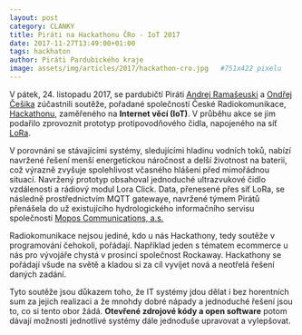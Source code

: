 ```yaml
---
layout: post
category: CLANKY
title: Piráti na Hackathonu ČRo - IoT 2017
date: 2017-11-27T13:49:00+01:00  
tags: hackhaton
author: Piráti Pardubického kraje
image: assets/img/articles/2017/hackathon-cro.jpg   #751x422 pixelu
---
```


V pátek, 24. listopadu 2017, se pardubičtí Piráti [Andrej Ramašeuski][1] a [Ondřej Češika][2] zúčastnili soutěže, pořadané společností České Radiokomunikace, [Hackathonu][3], zaměřeného na **Internet věcí (IoT)**. V průběhu akce se jim podařilo zprovoznit prototyp protipovodňového čidla, napojeného na síť [LoRa][4].

V porovnání se stávajícími systémy, sledujícími hladinu vodních toků, nabízí navržené řešení menší energetickou náročnost a delší životnost na baterii, což výrazně zvyšuje spolehlivost včasného hlášení před mimořádnou situací. Navržený prototyp obsahoval jednoduché ultrazvukové čidlo vzdálenosti a rádiový modul Lora Click. Data, přenesené přes síť LoRa, se následně prostřednictvím MQTT gatewaye, navržené týmem Pirátů přenášela do už existujícího hydrologického informačního servisu společnosti [Mopos Communications, a.s.][4]


Radiokomunikace nejsou jediné, kdo u nás Hackathony, tedy soutěže v programování čehokoli, pořádají. Například jeden s tématem ecommerce u nás pro vývojáře chystá v prosinci společnost Rockaway. Hackathony se pořádají všude na světě a kladou si za cíl vyvíjet nová a neotřelá řešení daných zadání.

Tyto soutěže jsou důkazem toho, že IT systémy jdou dělat i bez horentních sum za jejich realizaci a že mnohdy dobré nápady a jednoduché řešení jsou to, co si tento obor žádá. **Otevřené zdrojové kódy a open software** potom dávají možnosti jednotlivé systémy dále jednoduše upravovat a vylepšovat. 



[1]: https://pardubicky.pirati.cz/lide/andrej-ramaseuski/
[2]: https://pardubicky.pirati.cz/lide/ondrej-cesik/
[3]: https://www.cra.cz/
[4]: https://www.cra.cz/objevte-svet-iot

